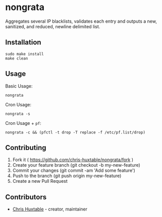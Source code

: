 # nongrata

Aggregates several IP blacklists, validates each entry and outputs a new, sanitized, and reduced, newline delimited list.

## Installation

```
sudo make install
make clean
```

## Usage

Basic Usage:
```
nongrata
```

Cron Usage:
```
nongrata -s
```

Cron Usage + `pf`:
```
nongrata -c && (pfctl -t drop -T replace -f /etc/pf.list/drop)
```

## Contributing

1. Fork it ( https://github.com/chris-huxtable/nongrata/fork )
2. Create your feature branch (git checkout -b my-new-feature)
3. Commit your changes (git commit -am 'Add some feature')
4. Push to the branch (git push origin my-new-feature)
5. Create a new Pull Request

## Contributors

- [Chris Huxtable](https://github.com/chris-huxtable) - creator, maintainer
